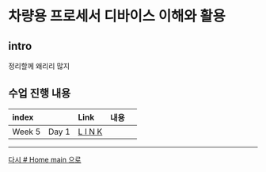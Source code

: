 

# 차량용 프로세서 디바이스 이해와 활용

<!-- <img src="http://image.yes24.com/momo/TopCate1022/MidCate002/102118064.jpg" width="40%" height="30%"> -->

## intro 

<!-- 
```
홍영기 선생님 10년이나 하심
guile21c@gmail.com
blog.naver.com/guile21c
010-2567-9271
``` -->

정리할께 왜리리 많지

## 수업 진행 내용


|index||Link|내용||
|:---|:---:|:---|:---|:---|
|Week 5|Day 1|[L I N K](./w06_car_da/w06d01.md)|


<!-- ||Day 2|[L I N K](./w05_car_dc/w05d02.md)|
||Day 3|[L I N K](./w05_car_dc/w05d03.md)|
||Day 4|[L I N K](./w05_car_dc/w05d04.md)|
||Day 5|[L I N K]|수기 정리중
||Project|[L I N K](./w05_car_dc/proj/w05proj.md)|
||self study|[L I N K](./w05_car_dc/s01.md)|클럭 크리스탈부터 66MHz PCLK까지 정리 -->


---

[다시 # Home main 으로](../README.md)
